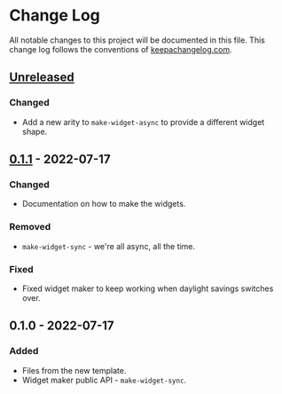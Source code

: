 # Change Log
All notable changes to this project will be documented in this file. This change log follows the conventions of [keepachangelog.com](http://keepachangelog.com/).

## [Unreleased]
### Changed
- Add a new arity to `make-widget-async` to provide a different widget shape.

## [0.1.1] - 2022-07-17
### Changed
- Documentation on how to make the widgets.

### Removed
- `make-widget-sync` - we're all async, all the time.

### Fixed
- Fixed widget maker to keep working when daylight savings switches over.

## 0.1.0 - 2022-07-17
### Added
- Files from the new template.
- Widget maker public API - `make-widget-sync`.

[Unreleased]: https://sourcehost.site/your-name/ch04-fwpd/compare/0.1.1...HEAD
[0.1.1]: https://sourcehost.site/your-name/ch04-fwpd/compare/0.1.0...0.1.1
